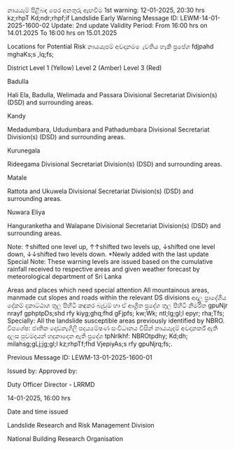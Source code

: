 නායයෑම් පිළිබඳ පෙර අනතුරු ඇඟවීම 1st warning: 12-01-2025, 20:30 hrs kz;rhpT Kd;ndr;rhpf;if Landslide Early Warning Message ID: LEWM-14-01-2025-1600-02 Update: 2nd update Validity Period: From 16:00 hrs on 14.01.2025 To 16:00 hrs on 15.01.2025

Locations for Potential Risk නායයෑපම් අවදානම ෙැවතිය හැකි ප්‍රපේශ fdjpahd mghaKs;s ,lq;fs;

District Level 1 (Yellow) Level 2 (Amber) Level 3 (Red)

Badulla

Hali Ela, Badulla, Welimada and Passara Divisional Secretariat Division(s) (DSD) and surrounding areas.

Kandy

Medadumbara, Ududumbara and Pathadumbara Divisional Secretariat Division(s) (DSD) and surrounding areas.

Kurunegala

Rideegama Divisional Secretariat Division(s) (DSD) and surrounding areas.

Matale

Rattota and Ukuwela Divisional Secretariat Division(s) (DSD) and surrounding areas.

Nuwara Eliya

Hanguranketha and Walapane Divisional Secretariat Division(s) (DSD) and surrounding areas.

Note: ↑shifted one level up, ↑↑shifted two levels up, ↓shifted one level down, ↓↓shifted two levels down. *Newly added with the last update Special Note: These warning levels are issued based on the cumulative rainfall received to respective areas and given weather forecast by meteorological department of Sri Lanka

Areas and places which need special attention All mountainous areas, manmade cut slopes and roads within the relevant DS divisions අදාල ප්‍රාදේශීය දේකම් දකාට්ඨාශ තුල පිහිටි කඳුකර බෑවුම් හා ඒ ආශ්‍රිත ප්‍රදේශ තුල පිහිටි නිර්මිත gpuNjr nrayf gphptpDs;shd rfy kiyg;ghq;fhd gFjpfs; kw;Wk; ntl;lg;gl;l epyr; rha;Tfs; Specially: All the landslide susceptible areas previously identified by NBRO. විපශේෂ: ජාතික දොඩනැගිලි පදයමේෂණ සංවිධානය විසින් නායයෑදම් අවදානර්ක් ඇති දලස පුවමදයන් හදුනාදෙන ඇති ප්‍රදේශ tpNrlkhf: NBROtpdhy; Kd;dh; milahsg;gLj;jg;gl;l kz;rhpTf;fhd VjepiyAs;s rfy gpuNjrq;fs;.

Previous Message ID: LEWM-13-01-2025-1600-01

Issued by: Approved by:

Duty Officer Director - LRRMD

14-01-2025, 16:00 hrs

Date and time issued

Landslide Research and Risk Management Division

National Building Research Organisation